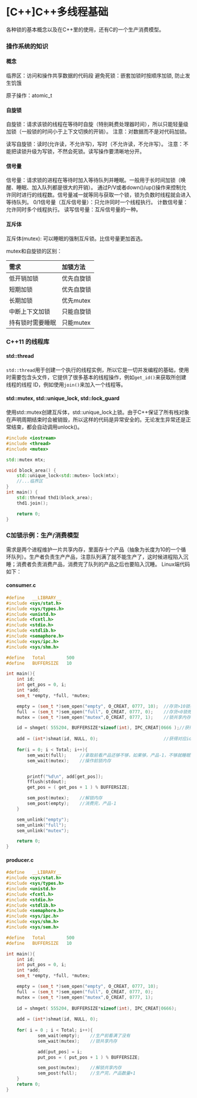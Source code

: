 # [C++]C++多线程基础


各种锁的基本概念以及在C++里的使用，还有C的一个生产消费模型。
<!-- more -->
### 操作系统的知识

#### 概念
临界区：访问和操作共享数据的代码段
避免死锁：嵌套加锁时按顺序加锁, 防止发生饥饿

原子操作：atomic_t 

#### 自旋锁
自旋锁：请求该锁的线程在等待时自旋（特别耗费处理器时间），所以只能轻量级加锁（一般锁的时间小于上下文切换的开销）。
注意：对数据而不是对代码加锁。

读写自旋锁：读时(允许读，不允许写)，写时（不允许读，不允许写）。
注意：不能把读锁升级为写锁，不然会死锁。读写操作要清晰地分开。

#### 信号量
信号量：请求锁的进程在等待时加入等待队列并睡眠。一般用于长时间加锁（唤醒、睡眠、加入队列都是很大的开销）。
通过P/V或者down()/up()操作来控制允许同时进行的线程数。信号量减一就等同与获取一个锁，锁为负数时线程就会进入等待队列。
0/1信号量（互斥信号量）：只允许同时一个线程执行。
计数信号量：允许同时多个线程执行。
读写信号量：互斥信号量的一种。

#### 互斥体
互斥体(mutex): 可以睡眠的强制互斥锁。比信号量更加首选。

mutex和自旋锁的区别：

|需求|加锁方法|
|:---|:---|
|低开销加锁|优先自旋锁|
|短期加锁|优先自旋锁|
|长期加锁|优先mutex|
|中断上下文加锁|只能自旋锁|
|持有锁时需要睡眠|只能mutex|

### C++11 的线程库

#### std::thread
`std::thread`用于创建一个执行的线程实例，所以它是一切并发编程的基础，使用时需要包含头文件，它提供了很多基本的线程操作，例如`get_id()`来获取所创建线程的线程 ID，例如使用`join()`来加入一个线程等。

#### std::mutex, std::unique_lock, std::lock_guard
使用std::mutex创建互斥体，std::unique_lock上锁。由于C++保证了所有栈对象在声明周期结束时会被销毁，所以这样的代码是异常安全的。无论发生异常还是正常结束，都会自动调用unlock()。
```cpp
#include <iostream>
#include <thread>
#include <mutex>

std::mutex mtx;

void block_area() {
    std::unique_lock<std::mutex> lock(mtx);
    //...临界区
}
int main() {
    std::thread thd1(block_area);
    thd1.join();

    return 0;
}
```

### C加锁示例：生产/消费模型
需求是两个进程维护一片共享内存，里面存十个产品（抽象为长度为10的一个循环队列）。生产者负责生产产品，注意队列满了就不能生产了，这时候进程陷入沉睡；消费者负责消费产品，消费完了队列的产品之后也要陷入沉睡。
Linux端代码如下：
#### consumer.c
```cpp
#define   __LIBRARY__
#include <sys/stat.h>
#include <sys/types.h>
#include <unistd.h>
#include <fcntl.h>
#include <stdio.h>
#include <stdlib.h>
#include <semaphore.h>
#include <sys/ipc.h>
#include <sys/shm.h>

#define   Total        500
#define   BUFFERSIZE   10

int main(){
    int id;
    int get_pos = 0, i;
    int *add;
    sem_t *empty, *full, *mutex;

    empty = (sem_t *)sem_open("empty", O_CREAT, 0777, 10);  //存货>10锁死(锁生产者)
    full  = (sem_t *)sem_open("full", O_CREAT, 0777, 0);    //存货<0锁死(锁消费者)
    mutex = (sem_t *)sem_open("mutex",O_CREAT, 0777, 1);    //锁共享内存(都要锁)

    id = shmget( 555204, BUFFERSIZE*sizeof(int), IPC_CREAT|0666 );//获得共享内存id
	
    add = (int*)shmat(id, NULL, 0);                         //获得对应id的内存的真实地址
	
    for(i = 0; i < Total; i++){
        sem_wait(full);     //拿取前看产品还够不够，如果够，产品-1，不够就睡眠
        sem_wait(mutex);    //操作前锁内存


        printf("%d\n", add[get_pos]);
        fflush(stdout);
        get_pos = ( get_pos + 1 ) % BUFFERSIZE;

        sem_post(mutex);    //解锁内存
        sem_post(empty);    //消费完，产品-1
    }

    sem_unlink("empty");
    sem_unlink("full");
    sem_unlink("mutex");

    return 0;
}
```
#### producer.c

```cpp
#define   __LIBRARY__
#include <sys/stat.h>
#include <sys/types.h>
#include <unistd.h>
#include <fcntl.h>
#include <stdio.h>
#include <stdlib.h>
#include <semaphore.h>
#include <sys/ipc.h>
#include <sys/shm.h>
#include <sys/sem.h>

#define   Total        500
#define   BUFFERSIZE   10

int main(){
    int id;
    int put_pos = 0, i;
    int *add;
    sem_t *empty, *full, *mutex;

    empty = (sem_t *)sem_open("empty", O_CREAT, 0777, 10);
    full  = (sem_t *)sem_open("full", O_CREAT, 0777, 0);
    mutex = (sem_t *)sem_open("mutex",O_CREAT, 0777, 1);
	
    id = shmget( 555204, BUFFERSIZE*sizeof(int), IPC_CREAT|0666);  
	
    add = (int*)shmat(id, NULL, 0);
	
    for( i = 0 ; i < Total; i++){
            sem_wait(empty);    //生产前看满了没有
            sem_wait(mutex);    //锁共享内存

            add[put_pos] = i;
            put_pos = ( put_pos + 1 ) % BUFFERSIZE;

            sem_post(mutex);    //解锁共享内存
            sem_post(full);     //生产完，产品数量+1
    }
    return 0;
}
```
